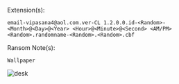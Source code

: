 Extension(s): 
```
email-vipasana4@aol.com.ver-CL 1.2.0.0.id-<Random>-<Month>@<Day>@<Year> <Hour>@<Minute>@<Second> <AM/PM><Random>.randomname-<Random>.<Random>.cbf
```
Ransom Note(s): 
```
Wallpaper
```
![desk](https://github.com/user-attachments/assets/c1835cdc-a04e-4ab4-9962-7a72f320bf2f)
